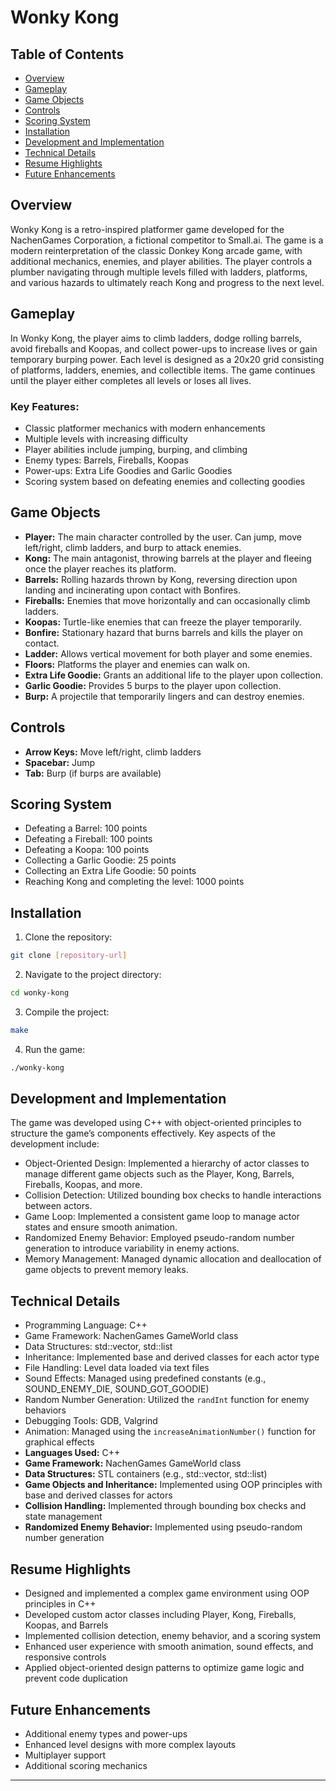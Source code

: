 # Wonky Kong

## Table of Contents
- [Overview](#overview)
- [Gameplay](#gameplay)
- [Game Objects](#game-objects)
- [Controls](#controls)
- [Scoring System](#scoring-system)
- [Installation](#installation)
- [Development and Implementation](#development-and-implementation)
- [Technical Details](#technical-details)
- [Resume Highlights](#resume-highlights)
- [Future Enhancements](#future-enhancements)

## Overview
Wonky Kong is a retro-inspired platformer game developed for the NachenGames Corporation, a fictional competitor to Small.ai. The game is a modern reinterpretation of the classic Donkey Kong arcade game, with additional mechanics, enemies, and player abilities. The player controls a plumber navigating through multiple levels filled with ladders, platforms, and various hazards to ultimately reach Kong and progress to the next level.

## Gameplay
In Wonky Kong, the player aims to climb ladders, dodge rolling barrels, avoid fireballs and Koopas, and collect power-ups to increase lives or gain temporary burping power. Each level is designed as a 20x20 grid consisting of platforms, ladders, enemies, and collectible items. The game continues until the player either completes all levels or loses all lives.

### Key Features:
- Classic platformer mechanics with modern enhancements
- Multiple levels with increasing difficulty
- Player abilities include jumping, burping, and climbing
- Enemy types: Barrels, Fireballs, Koopas
- Power-ups: Extra Life Goodies and Garlic Goodies
- Scoring system based on defeating enemies and collecting goodies

## Game Objects
- **Player:** The main character controlled by the user. Can jump, move left/right, climb ladders, and burp to attack enemies.
- **Kong:** The main antagonist, throwing barrels at the player and fleeing once the player reaches its platform.
- **Barrels:** Rolling hazards thrown by Kong, reversing direction upon landing and incinerating upon contact with Bonfires.
- **Fireballs:** Enemies that move horizontally and can occasionally climb ladders.
- **Koopas:** Turtle-like enemies that can freeze the player temporarily.
- **Bonfire:** Stationary hazard that burns barrels and kills the player on contact.
- **Ladder:** Allows vertical movement for both player and some enemies.
- **Floors:** Platforms the player and enemies can walk on.
- **Extra Life Goodie:** Grants an additional life to the player upon collection.
- **Garlic Goodie:** Provides 5 burps to the player upon collection.
- **Burp:** A projectile that temporarily lingers and can destroy enemies.

## Controls
- **Arrow Keys:** Move left/right, climb ladders
- **Spacebar:** Jump
- **Tab:** Burp (if burps are available)

## Scoring System
- Defeating a Barrel: 100 points
- Defeating a Fireball: 100 points
- Defeating a Koopa: 100 points
- Collecting a Garlic Goodie: 25 points
- Collecting an Extra Life Goodie: 50 points
- Reaching Kong and completing the level: 1000 points

## Installation
1. Clone the repository:

```bash
git clone [repository-url]
```

2. Navigate to the project directory:

```bash
cd wonky-kong
```

3. Compile the project:

```bash
make
```

4. Run the game:

```bash
./wonky-kong
```

## Development and Implementation
The game was developed using C++ with object-oriented principles to structure the game’s components effectively. Key aspects of the development include:

- Object-Oriented Design: Implemented a hierarchy of actor classes to manage different game objects such as the Player, Kong, Barrels, Fireballs, Koopas, and more.
- Collision Detection: Utilized bounding box checks to handle interactions between actors.
- Game Loop: Implemented a consistent game loop to manage actor states and ensure smooth animation.
- Randomized Enemy Behavior: Employed pseudo-random number generation to introduce variability in enemy actions.
- Memory Management: Managed dynamic allocation and deallocation of game objects to prevent memory leaks.

## Technical Details
- Programming Language: C++
- Game Framework: NachenGames GameWorld class
- Data Structures: std::vector, std::list
- Inheritance: Implemented base and derived classes for each actor type
- File Handling: Level data loaded via text files
- Sound Effects: Managed using predefined constants (e.g., SOUND_ENEMY_DIE, SOUND_GOT_GOODIE)
- Random Number Generation: Utilized the `randInt` function for enemy behaviors
- Debugging Tools: GDB, Valgrind
- Animation: Managed using the `increaseAnimationNumber()` function for graphical effects
- **Languages Used:** C++
- **Game Framework:** NachenGames GameWorld class
- **Data Structures:** STL containers (e.g., std::vector, std::list)
- **Game Objects and Inheritance:** Implemented using OOP principles with base and derived classes for actors
- **Collision Handling:** Implemented through bounding box checks and state management
- **Randomized Enemy Behavior:** Implemented using pseudo-random number generation

## Resume Highlights
- Designed and implemented a complex game environment using OOP principles in C++
- Developed custom actor classes including Player, Kong, Fireballs, Koopas, and Barrels
- Implemented collision detection, enemy behavior, and a scoring system
- Enhanced user experience with smooth animation, sound effects, and responsive controls
- Applied object-oriented design patterns to optimize game logic and prevent code duplication

## Future Enhancements
- Additional enemy types and power-ups
- Enhanced level designs with more complex layouts
- Multiplayer support
- Additional scoring mechanics

-----
